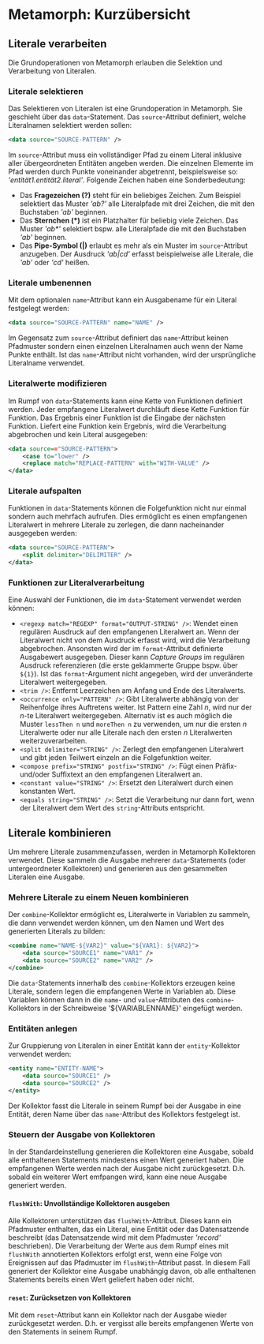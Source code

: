 # Metamorph: Kurzübersicht

## Literale verarbeiten

Die Grundoperationen von Metamorph erlauben die Selektion und Verarbeitung von
Literalen.

### Literale selektieren

Das Selektieren von Literalen ist eine Grundoperation in Metamorph. Sie 
geschieht über das `data`-Statement. Das `source`-Attribut definiert, welche Literalnamen selektiert werden sollen:

```xml
<data source="SOURCE-PATTERN" />
```

Im `source`-Attribut muss ein vollständiger Pfad zu einem Literal inklusive
aller übergeordneten Entitäten angeben werden. Die einzelnen Elemente im Pfad
werden durch Punkte voneinander abgetrennt, beispielsweise so:
_'entität1.entität2.literal'_. Folgende Zeichen haben eine Sonderbedeutung:

 * Das **Fragezeichen (?)** steht für ein beliebiges Zeichen. Zum Beispiel
   selektiert das Muster _'ab?'_ alle Literalpfade mit drei Zeichen, die mit den
   Buchstaben _'ab'_ beginnen.
 * Das **Sternchen (*)** ist ein Platzhalter für beliebig viele Zeichen. Das
   Muster _'ab*'_ selektiert bspw. alle Literalpfade die mit den Buchstaben 
   _'ab'_ beginnen.
 * Das **Pipe-Symbol (|)** erlaubt es mehr als ein Muster im `source`-Attribut
   anzugeben. Der Ausdruck _'ab|cd'_ erfasst beispielweise alle Literale, die 
   _'ab'_ oder _'cd'_ heißen.


### Literale umbenennen

Mit dem optionalen `name`-Attribut kann ein Ausgabename für ein Literal 
festgelegt werden:

```xml
<data source="SOURCE-PATTERN" name="NAME" />
```

Im Gegensatz zum `source`-Attribut definiert das `name`-Attribut keinen 
Pfadmuster sondern einen einzelnen Literalnamen auch wenn der Name Punkte 
enthält. Ist das `name`-Attribut nicht vorhanden, wird der ursprüngliche 
Literalname verwendet.


### Literalwerte modifizieren

Im Rumpf von `data`-Statements kann eine Kette von Funktionen definiert werden.
Jeder empfangene Literalwert durchläuft diese Kette Funktion für Funktion. Das
Ergebnis einer Funktion ist die Eingabe der nächsten Funktion. Liefert eine
Funktion kein Ergebnis, wird die Verarbeitung abgebrochen und kein Literal
ausgegeben:

```xml
<data source=="SOURCE-PATTERN">
	<case to="lower" />
	<replace match="REPLACE-PATTERN" with="WITH-VALUE" />
</data>
```

### Literale aufspalten

Funktionen in `data`-Statements können die Folgefunktion nicht nur einmal
sondern auch mehrfach aufrufen. Dies ermöglicht es einen empfangenen Literalwert
in mehrere Literale zu zerlegen, die dann nacheinander ausgegeben werden:

```xml
<data source="SOURCE-PATTERN">
	<split delimiter="DELIMITER" />
</data>
```

### Funktionen zur Literalverarbeitung

Eine Auswahl der Funktionen, die im `data`-Statement verwendet werden können:

* `<regexp match="REGEXP" format="OUTPUT-STRING" />`: Wendet einen regulären
  Ausdruck auf den empfangenen Literalwert an. Wenn der Literalwert nicht von
  dem Ausdruck erfasst wird, wird die Verarbeitung abgebrochen. Ansonsten wird
  der im `format`-Attribut definierte Ausgabewert ausgegeben. Dieser kann
  _Capture Groups_ im regulären Ausdruck referenzieren (die erste geklammerte
  Gruppe bspw. über `${1}`). Ist das `format`-Argument nicht angegeben, wird der
  unveränderte Literalwert weitergegeben.
* `<trim />`: Entfernt Leerzeichen am Anfang und Ende des Literalwerts.
* `<occurrence only="PATTERN" />`: Gibt Literalwerte abhängig von der 
  Reihenfolge ihres Auftretens weiter. Ist Pattern eine Zahl _n_, wird nur der
  _n_-te Literalwert weitergegeben. Alternativ ist es auch möglich die Muster
  `lessThen n` und `moreThen n` zu verwenden, um nur die ersten _n_ Literalwerte
  oder nur alle Literale nach den ersten _n_ Literalwerten weiterzuverarbeiten.
* `<split delimiter="STRING" />`: Zerlegt den empfangenen Literalwert und gibt
  jeden Teilwert einzeln an die Folgefunktion weiter.
* `<compose prefix="STRING" postfix="STRING" />`: Fügt einen Präfix- und/oder
  Suffixtext an den empfangenen Literalwert an.
* `<constant value="STRING" />`: Ersetzt den Literalwert durch einen konstanten
  Wert.
* `<equals string="STRING" />`: Setzt die Verarbeitung nur dann fort, wenn der
  Literalwert dem Wert des `string`-Attributs entspricht.

## Literale kombinieren

Um mehrere Literale zusammenzufassen, werden in Metamorph Kollektoren verwendet.
Diese sammeln die Ausgabe mehrerer `data`-Statements (oder untergeordneter
Kollektoren) und generieren aus den gesammelten Literalen eine Ausgabe.

### Mehrere Literale zu einem Neuen kombinieren

Der `combine`-Kollektor ermöglicht es, Literalwerte in Variablen zu sammeln,
die dann verwendet werden können, um den Namen und Wert des generierten 
Literals zu bilden:

```xml
<combine name="NAME-${VAR2}" value="${VAR1}: ${VAR2}">
	<data source="SOURCE1" name="VAR1" />
	<data source="SOURCE2" name="VAR2" />
</combine>
```

Die `data`-Statements innerhalb des `combine`-Kollektors erzeugen keine 
Literale, sondern legen die empfangenen Werte in Variablen ab. Diese Variablen
können dann in die `name`- und `value`-Attributen des `combine`-Kollektors in 
der Schreibweise '${VARIABLENNAME}' eingefügt werden.


### Entitäten anlegen

Zur Gruppierung von Literalen in einer Entität kann der `entity`-Kollektor 
verwendet werden:

```xml
<entity name="ENTITY-NAME">
	<data source="SOURCE1" />
	<data source="SOURCE2" />
</entity>
```

Der Kollektor fasst die Literale in seinem Rumpf bei der Ausgabe in eine
Entität, deren Name über das `name`-Attribut des Kollektors festgelegt ist.


### Steuern der Ausgabe von Kollektoren

In der Standardeinstellung generieren die Kollektoren eine Ausgabe, sobald alle
enthaltenen Statements mindestens einen Wert generiert haben. Die empfangenen
Werte werden nach der Ausgabe nicht zurückgesetzt. D.h. sobald ein weiterer Wert
emfpangen wird, kann eine neue Ausgabe generiert werden.

#### `flushWith`: Unvollständige Kollektoren ausgeben

Alle Kollektoren unterstützen das `flushWith`-Attribut. Dieses kann ein
Pfadmuster enthalten, das ein Literal, eine Entität oder das Datensatzende
beschreibt (das Datensatzende wird mit dem Pfadmuster _'record'_ beschrieben).
Die Verarbeitung der Werte aus dem Rumpf eines mit `flushWith` annotierten
Kollektors erfolgt erst, wenn eine Folge von Ereignissen auf das Pfadmuster im
`flushWith`-Attribut passt. In diesem Fall generiert der Kollektor eine Ausgabe
unabhängig davon, ob alle enthaltenen Statements bereits einen Wert geliefert
haben oder nicht.

#### `reset`: Zurücksetzen von Kollektoren

Mit dem `reset`-Attribut kann ein Kollektor nach der Ausgabe wieder 
zurückgesetzt werden. D.h. er vergisst alle bereits empfangenen Werte von den
Statements in seinem Rumpf.
